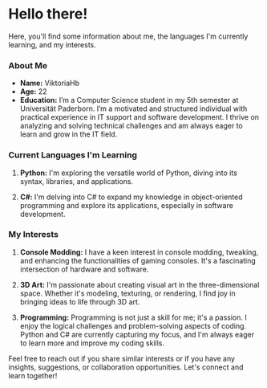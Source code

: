 
# Hello there! 
Here, you'll find some information about me, the languages I'm currently learning, and my interests.

### About Me

- **Name:** ViktoriaHb
- **Age:** 22
- **Education:** I’m a Computer Science student in my 5th semester at Universität Paderborn.
I’m a motivated and structured individual with practical experience in IT support and software development. I thrive on analyzing and solving technical challenges and am always eager to learn and grow in the IT field.

### Current Languages I'm Learning

1. **Python:** I'm exploring the versatile world of Python, diving into its syntax, libraries, and applications.

2. **C#:** I'm delving into C# to expand my knowledge in object-oriented programming and explore its applications, especially in software development.

### My Interests

1. **Console Modding:** I have a keen interest in console modding, tweaking, and enhancing the functionalities of gaming consoles. It's a fascinating intersection of hardware and software.

2. **3D Art:** I'm passionate about creating visual art in the three-dimensional space. Whether it's modeling, texturing, or rendering, I find joy in bringing ideas to life through 3D art.

3. **Programming:** Programming is not just a skill for me; it's a passion. I enjoy the logical challenges and problem-solving aspects of coding. Python and C# are currently capturing my focus, and I'm always eager to learn more and improve my coding skills.

Feel free to reach out if you share similar interests or if you have any insights, suggestions, or collaboration opportunities. Let's connect and learn together!
<!---
ViktoriaHb/ViktoriaHb is a ✨ special ✨ repository because its `README.md` (this file) appears on your GitHub profile.
You can click the Preview link to take a look at your changes.
--->

